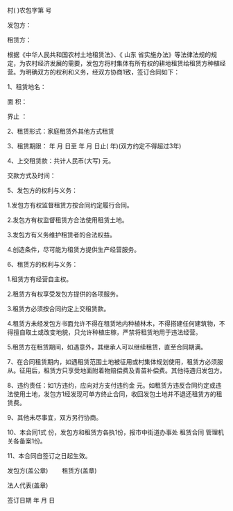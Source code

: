 
 


村( )农包字第 号


发包方：


租赁方：


根据《中华人民共和国农村土地租赁法》、《
山东
省实施办法》等法律法规的规定，为农村经济发展的需要，发包方将村集体有所有权的耕地租赁给租赁方种植经营。为明确双方的权利和义务，经双方协商1致，签订合同如下：


1、租赁地名：


面 积：


界止 ：


2、租赁形式：家庭租赁外其他方式租赁


3、租赁期限： 年 月 日至 年 月 日止( 年)(双方约定不得超过3年)


4、上交租赁款：共计人民币(大写) 元。


交款方式及时间：


5、发包方的权利与义务：


1.发包方有权监督租赁方按合同约定履行合同。


2.发包方有权监督租赁方合法使用租赁土地。


3.发包方有义务维护租赁者的合法权益。


4.创造条件，尽可能为租赁方提供生产经营服务。


6、租赁方的权利与义务：


1.租赁方有经营自主权。


2.租赁方有权享受发包方提供的各项服务。


3.租赁方必须按合同约定上交租赁款。


4.租赁方未经发包方书面允许不得在租赁地内种植林木，不得搭建任何建筑物，不得擅自取土或改变地貌，只允许种植庄稼，严禁将租赁地用于违法经营。


5.租赁方在租赁期间，如遇意外，其继承人可以继续租赁，直至合同期满。


7、在合同租赁期内，如遇租赁范围土地被征用或村集体规划使用，租赁方必须服从。征用后，租赁方只享受地面附着物赔偿费及青苗补偿费。其他待遇归发包方。


8、违约责任：如1方违约，应向对方支付违约金 元。如租赁方违反合同约定或违法使用土地，发包方1经发现可单方终止合同，收回发包土地并不退还租赁方的租赁费。


9、其他未尽事宜，双方另行协商。


10、本合同1式 份，发包方和租赁方各执1份，报市中街道办事处
租赁合同
管理机关各备案1份。


11、本合同自签订之日起生效。


发包方(盖公章) 　　租赁方(盖章)


法人代表(盖章)


签订日期 年 月 日
 


 

 
 
 
 
 
  


  
 

  


  


  
 
 
 
 

